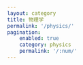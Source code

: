 ```yaml
---
layout: category
title: 物理学
permalink: '/physics/'
pagination:
    enabled: true
    category: physics
    permalink: '/:num/'
---
```

